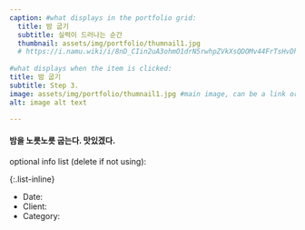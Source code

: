 ```yaml
---
caption: #what displays in the portfolio grid:
  title: 밤 굽기
  subtitle: 실력이 드러나는 순간
  thumbnail: assets/img/portfolio/thumnail1.jpg
  # https://i.namu.wiki/i/8nD_CIin2uA3ohmO1drN5rwhpZVkXsQDOMv44FrTsHvDhnAgW46GipwQyEwJZoY6JIRIX-GBNqKDEymogdnhww.webp
  
#what displays when the item is clicked:
title: 밤 굽기
subtitle: Step 3.
image: assets/img/portfolio/thumnail1.jpg #main image, can be a link or a file in assets/img/portfolio
alt: image alt text

---
```

#### 밤을 노릇노릇 굽는다. 맛있겠다.

optional info list (delete if not using):

{:.list-inline} 
- Date: 
- Client: 
- Category: 

